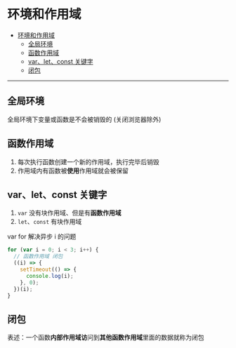 # 环境和作用域

- [环境和作用域](#环境和作用域)
  - [全局环境](#全局环境)
  - [函数作用域](#函数作用域)
  - [var、let、const 关键字](#varletconst-关键字)
  - [闭包](#闭包)

---

## 全局环境

全局环境下变量或函数是不会被销毁的 (关闭浏览器除外)

## 函数作用域

1. 每次执行函数创建一个新的作用域，执行完毕后销毁
2. 作用域内有函数被**使用**作用域就会被保留

## var、let、const 关键字

1. `var` 没有块作用域、但是有**函数作用域**
2. `let`、`const` 有块作用域

var for 解决异步 i 的问题

```js
for (var i = 0; i < 3; i++) {
  // 函数作用域 闭包
  ((i) => {
    setTimeout(() => {
      console.log(i);
    }, 0);
  })(i);
}
```

## 闭包

表述：一个函数**内部作用域访**问到**其他函数作用域**里面的数据就称为闭包
